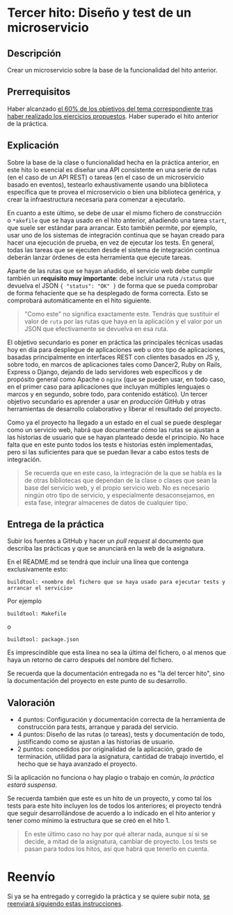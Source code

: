 Tercer hito: Diseño y test de un microservicio
=====================================

Descripción
-----------------

Crear un microservicio sobre la base de la funcionalidad del hito
anterior.

Prerrequisitos
--------------------

Haber alcanzado
[el 60% de los objetivos del tema correspondiente tras haber realizado los ejercicios propuestos](../temas/Microservicios.md). Haber superado el hito anterior de la práctica.

Explicación
----------------

Sobre la base de la clase o funcionalidad hecha en la práctica
anterior, en este hito lo esencial es diseñar una API consistente en
una serie de rutas (en el caso de un API REST) o tareas (en el caso de
un microservicio basado en eventos), testearlo exhaustivamente usando
una biblioteca específica que te provea el microservicio o bien una
biblioteca genérica, y crear la infraestructura necesaria para
comenzar a ejecutarlo.

En cuanto a este último, se debe de usar el mismo fichero de
construcción o `*akefile` que se haya usado en el hito anterior,
añadiendo una tarea `start`, que suele ser estándar para
arrancar. Esto también permite, por ejemplo, usar uno de los sistemas
de integración continua que se hayan creado para hacer una ejecución
de prueba, en vez de ejecutar los tests. En general, todas las tareas
que se ejecuten desde el sistema de integración continua deberán
lanzar órdenes de esta herramienta que ejecute tareas.

Aparte de las rutas que se hayan añadido, el servicio web debe cumplir también un **requisito muy
importante**: debe incluir una ruta `/status` que devuelva el JSON `{
"status": "OK" }` de forma que se pueda comprobar de forma fehaciente
que se ha desplegado de forma correcta. Esto se comprobará automáticamente en el hito siguiente.

> "Como este" no significa exactamente este. Tendrás que sustituir el
> valor de `ruta` por las rutas que haya en la aplicación y el valor
> por un JSON que efectivamente se devuelva en esa ruta.

El objetivo secundario es poner en práctica las principales
técnicas usadas hoy en día para despliegue de aplicaciones web u otro
tipo de aplicaciones,
basadas principalmente en interfaces REST con clientes basados en JS
y, sobre todo, en marcos de aplicaciones tales como Dancer2, Ruby
on Rails, Express o Django, dejando de lado servidores web específicos
y de propósito general como Apache o `nginx` (que se pueden usar, en
todo caso, en el primer caso para aplicaciones que incluyan múltiples
lenguajes o marcos y en segundo, sobre todo, para contenido estático).
Un tercer
objetivo secundario es aprender a usar en *producción* GitHub y otras
herramientas de desarrollo colaborativo y liberar el resultado del
proyecto.

Como ya el proyecto ha llegado a un estado en el cual se puede
desplegar como un servicio web, habrá que documentar cómo las rutas se
ajustan a las historias de usuario que se hayan planteado desde el
principio. No hace falta que en este punto todos los tests e historias
estén implementadas, pero sí las suficientes para que se puedan llevar
a cabo estos tests de integración.

> Se recuerda que en este caso, la integración de la que se habla es
> la de otras bibliotecas que dependan de la clase o clases que sean
> la base del servicio web, y el propio servicio web. No es necesario
> ningún otro tipo de servicio, y especialmente desaconsejamos, en
> esta fase, integrar almacenes de datos de cualquier tipo.

Entrega de la práctica
--------------------------------

Subir los fuentes a GitHub y hacer un *pull request* al documento que
describa las prácticas y que se anunciará en la web de la
asignatura.

En el README.md se tendrá que incluir una línea que contenga
exclusivamente esto:

    buildtool: <nombre del fichero que se haya usado para ejecutar tests y arrancar el servicio>

Por ejemplo

    buildtool: Makefile

o

    buildtool: package.json

Es imprescindible que esta línea no sea la última del fichero, o al
menos que haya un retorno de carro después del nombre del fichero.

Se recuerda que la documentación entregada no es "la del tercer hito",
sino la documentación del proyecto en este punto de su desarrollo.

Valoración
--------------

* 4 puntos: Configuración y documentación correcta de la herramienta
  de construcción para tests, arranque y parada del servicio.
* 4 puntos: Diseño de las rutas (o tareas), tests y documentación de
  todo, justificando como se ajustan a las historias de usuario.
* 2 puntos: concedidos por originalidad de la aplicación, grado de
  terminación, utilidad para la asignatura, cantidad de
  trabajo invertido, el hecho que se haya avanzado el proyecto.

 Si la aplicación no funciona o hay plagio o trabajo en común, *la
  práctica estará suspensa*.

Se recuerda también que este es un hito de un proyecto, y como tal los
tests para este hito incluyen los de todos los anteriores; el proyecto
tendrá que seguir desarrollándose de acuerdo a lo indicado en el hito
anterior y tener como mínimo la estructura que se creó en el
hito 1.

> En este último caso no hay por qué alterar nada, aunque sí si se
> decide, a mitad de la asignatura, cambiar de proyecto. Los tests se
> pasan para todos los hitos, así que habrá que tenerlo en cuenta.

# Reenvío

Si ya se ha entregado y corregido la
práctica y se quiere subir nota, [se reenviará siguiendo estas instrucciones](Reenvios.md).
